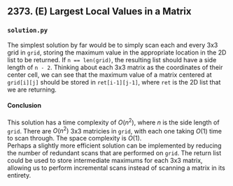 ## 2373. (E) Largest Local Values in a Matrix

### `solution.py`
The simplest solution by far would be to simply scan each and every 3x3 grid in `grid`, storing the maximum value in the appropriate location in the 2D list to be returned. If `n == len(grid)`, the resulting list should have a side length of `n - 2`. Thinking about each 3x3 matrix as the coordinates of their center cell, we can see that the maximum value of a matrix centered at `grid[i][j]` should be stored in `ret[i-1][j-1]`, where `ret` is the 2D list that we are returning.  

#### Conclusion
This solution has a time complexity of $O(n^2)$, where $n$ is the side length of `grid`. There are $O(n^2)$ 3x3 matricies in `grid`, with each one taking $O(1)$ time to scan through. The space complexity is $O(1)$.  
Perhaps a slightly more efficient solution can be implemented by reducing the number of redundant scans that are performed on `grid`. The return list could be used to store intermediate maximums for each 3x3 matrix, allowing us to perform incremental scans instead of scanning a matrix in its entirety.  


